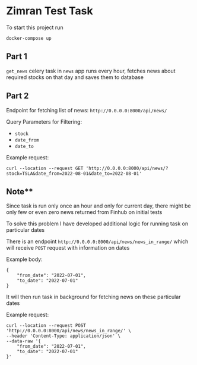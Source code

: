 # Zimran Test Task

To start this project run

```
docker-compose up
```

## Part 1

`get_news` celery task in `news` app runs every hour, fetches news about required stocks on that day and saves them to database


## Part 2

Endpoint for fetching list of news: `http://0.0.0.0:8000/api/news/`

Query Parameters for Filtering:
- `stock`
- `date_from`
- `date_to`

Example request:
```
curl --location --request GET 'http://0.0.0.0:8000/api/news/?stock=TSLA&date_from=2022-08-01&date_to=2022-08-01'
```

## Note**

Since task is run only once an hour and only for current day, there might be only few or even zero news returned from Finhub on initial tests

To solve this problem I have developed additional logic for running task on particular dates

There is an endpoint `http://0.0.0.0:8000/api/news/news_in_range/` which will receive `POST` request with information on dates

Example body:
```
{
    "from_date": "2022-07-01",
    "to_date": "2022-07-01"
}
```

It will then run task in background for fetching news on these particular dates

Example request:
```
curl --location --request POST 'http://0.0.0.0:8000/api/news/news_in_range/' \
--header 'Content-Type: application/json' \
--data-raw '{
    "from_date": "2022-07-01",
    "to_date": "2022-07-01"
}'
```
